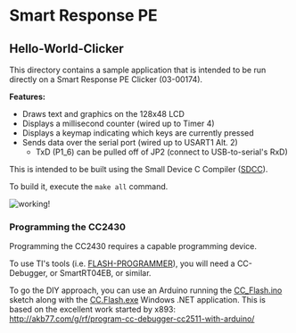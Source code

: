 # Smart Response PE

## Hello-World-Clicker
This directory contains a sample application that is intended to be run directly on a Smart Response PE Clicker (03-00174).

**Features:**
* Draws text and graphics on the 128x48 LCD
* Displays a millisecond counter (wired up to Timer 4)
* Displays a keymap indicating which keys are currently pressed
* Sends data over the serial port (wired up to USART1 Alt. 2)
  * TxD (P1_6) can be pulled off of JP2 (connect to USB-to-serial's RxD)

This is intended to be built using the Small Device C Compiler ([SDCC](http://sdcc.sourceforge.net/)).

To build it, execute the `make all` command.

![working!](https://github.com/serisman/Smart-Response-PE/raw/master/examples/hello-world-clicker/hello-world.jpg)

### Programming the CC2430
Programming the CC2430 requires a capable programming device.

To use TI's tools (i.e. [FLASH-PROGRAMMER](http://www.ti.com/tool/FLASH-PROGRAMMER)), you will need a CC-Debugger, or SmartRT04EB, or similar.

To go the DIY approach, you can use an Arduino running the [CC_Flash.ino](https://github.com/serisman/CC.Flash/blob/master/CC_Flash/CC_Flash.ino) sketch along with the [CC.Flash.exe](https://github.com/serisman/CC.Flash/blob/master/CC.Flash.exe) Windows .NET application.
This is based on the excellent work started by x893: http://akb77.com/g/rf/program-cc-debugger-cc2511-with-arduino/
